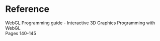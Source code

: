 # Reference
WebGL Programming guide - Interactive 3D Graphics Programming with WebGL  
Pages 140-145
